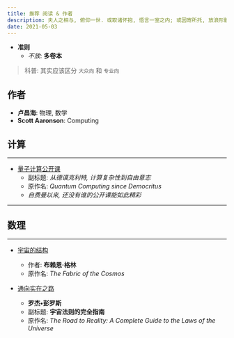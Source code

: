 ```yaml
---
title: 推荐 阅读 & 作者
description: 夫人之相与, 俯仰一世. 或取诸怀抱, 悟言一室之内; 或因寄所托, 放浪形骸之外.
date: 2021-05-03
---
```


* **准则**
  - *不放*: **多卷本**

> 科普: 其实应该区分 `大众向` 和 `专业向`

## 作者

* **卢昌海**: 物理, 数学
* **Scott Aaronson**: Computing

## 计算

------------------

* [量子计算公开课](https://book.douban.com/subject/35467917/)
  - 副标题: *从德谟克利特, 计算复杂性到自由意志*
  - 原作名: *Quantum Computing since Democritus*
  - *自费曼以来, 还没有谁的公开课能如此精彩*

------------------

## 数理

------------------

* [宇宙的结构](https://book.douban.com/subject/30171307/)
  - 作者: **布赖恩·格林**
  - 原作名: *The Fabric of the Cosmos*

* [通向实在之路](https://book.douban.com/subject/25823056/)
  - **罗杰•彭罗斯**
  - 副标题: **宇宙法则的完全指南**
  - 原作名: *The Road to Reality: A Complete Guide to the Laws of the Universe*
